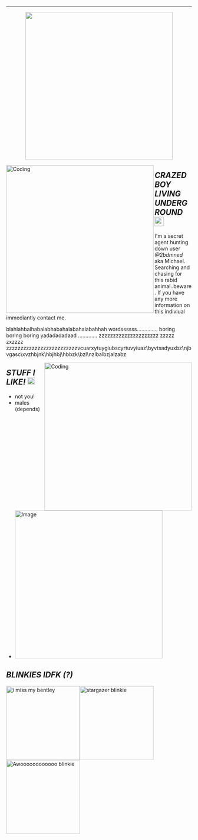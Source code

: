 ---
<p align="center">
    <img width="400" src="https://github.com/kartticus/kartticus/assets/100049393/58212290-b1b3-4d1b-bff2-312803c99110">
</p>


<img align="left" alt="Coding" width="400" src="https://github.com/kartticus/kartticus/assets/100049393/3a0e726d-38c1-4d4f-9443-01c4563fe777">

## _**CRAZED BOY LIVING UNDERGROUND**_ <img src="https://github.com/kartticus/kartticus/assets/100049393/44cd9675-7c96-4efd-90db-59ad48bf5e16" width="25" height="">

I'm a secret agent hunting down user *@2bdmned* aka Michael. Searching and chasing for this rabid animal..beware. If you have any more information on this indiviual immediantly contact me.

blahlahbalhabalabhabahalabahalabahhah wordssssss.............. 
boring boring boring yadadadadaad ............. zzzzzzzzzzzzzzzzzzzzz zzzzz
zxzzzz
zzzzzzzzzzzzzzzzzzzzzzzzzvcuarxytuygiubscyrtuvyiuaz\byvtsadyuxbz\njbvgasc\xvzhbjnk\hbjhbj\hbbzk\bzl\nzlbalbzjalzabz


<img align="right" alt="Coding" width="400" src="https://github.com/kartticus/kartticus/assets/100049393/3b0aa417-5215-4f2b-b597-1ad77f60017d"/>

## _**STUFF I LIKE!**_ <img src="https://github.com/kartticus/kartticus/assets/100049393/6f2d4378-fddb-4d9e-a30f-04a397ad7cbe" width="20" height="">

- not you!
- males (depends)
- <img src="https://github.com/kartticus/kartticus/assets/100049393/e30e3030-1a0f-42ba-9b6e-c337bf4b97b1" alt="Image" width="400" height="">

## _**BLINKIES IDFK (?)**_
<img width=200 src="https://i.postimg.cc/dQZVKgyp/blinkies-Cafe-2-L.gif" alt="i miss my bentley"/><img width=200 src="https://blinkies.cafe/b/display/0124-stars.gif" alt="stargazer blinkie"/><img width=200 src="https://blinkies.cafe/b/display/0210-werewolfmoonhowl.gif" alt="Awoooooooooooo blinkie"/>

